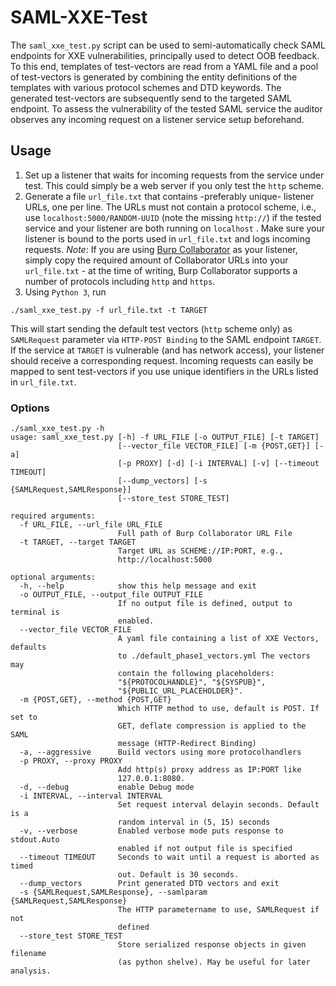# SAML-XXE-Test
The `saml_xxe_test.py` script can be used to semi-automatically check SAML endpoints for XXE vulnerabilities, principally used to detect OOB feedback. To this end, templates of test-vectors are read from a YAML file and a pool of test-vectors is generated by combining the entity definitions of the templates with various protocol schemes and DTD keywords. The generated test-vectors are subsequently send to the targeted SAML endpoint.
To assess the vulnerability of the tested SAML service the auditor observes any incoming request on a listener service setup beforehand. 

## Usage
1. Set up a listener that waits for incoming requests from the service under test. This could simply be a web server if you only test the `http` scheme. 
2. Generate a file `url_file.txt` that contains -preferably unique- listener URLs, one per line. The URLs must not contain a protocol scheme, i.e., use `localhost:5000/RANDOM-UUID` (note the missing `http://`) if the tested service and your listener are both running on `localhost` . Make sure your listener is bound to the ports used in `url_file.txt` and logs incoming requests. 
*Note*: If you are using [Burp Collaborator](https://portswigger.net/burp/help/collaborator) as your listener, simply copy the required amount of Collaborator URLs into your `url_file.txt` - at the time of writing, Burp Collaborator supports a number of protocols including `http` and `https`.
3. Using `Python 3`, run 
```
./saml_xxe_test.py -f url_file.txt -t TARGET
```
This will start sending the default test vectors (`http` scheme only) as `SAMLRequest` parameter via `HTTP-POST Binding` to the SAML endpoint `TARGET`. If the service at `TARGET` is vulnerable (and has network access), your listener should receive a corresponding request. Incoming requests can easily be mapped to sent test-vectors if you use unique identifiers in the URLs listed in `url_file.txt`. 

### Options
```
./saml_xxe_test.py -h
usage: saml_xxe_test.py [-h] -f URL_FILE [-o OUTPUT_FILE] [-t TARGET]
                        [--vector_file VECTOR_FILE] [-m {POST,GET}] [-a]
                        [-p PROXY] [-d] [-i INTERVAL] [-v] [--timeout TIMEOUT]
                        [--dump_vectors] [-s {SAMLRequest,SAMLResponse}]
                        [--store_test STORE_TEST]

required arguments:
  -f URL_FILE, --url_file URL_FILE
                        Full path of Burp Collaborator URL File
  -t TARGET, --target TARGET
                        Target URL as SCHEME://IP:PORT, e.g.,
                        http://localhost:5000

optional arguments:
  -h, --help            show this help message and exit
  -o OUTPUT_FILE, --output_file OUTPUT_FILE
                        If no output file is defined, output to terminal is
                        enabled.
  --vector_file VECTOR_FILE
                        A yaml file containing a list of XXE Vectors, defaults
                        to ./default_phase1_vectors.yml The vectors may
                        contain the following placeholders:
                        "${PROTOCOLHANDLE}", "${SYSPUB}",
                        "${PUBLIC_URL_PLACEHOLDER}".
  -m {POST,GET}, --method {POST,GET}
                        Which HTTP method to use, default is POST. If set to
                        GET, deflate compression is applied to the SAML
                        message (HTTP-Redirect Binding)
  -a, --aggressive      Build vectors using more protocolhandlers
  -p PROXY, --proxy PROXY
                        Add http(s) proxy address as IP:PORT like
                        127.0.0.1:8080.
  -d, --debug           enable Debug mode
  -i INTERVAL, --interval INTERVAL
                        Set request interval delayin seconds. Default is a
                        random interval in (5, 15) seconds
  -v, --verbose         Enabled verbose mode puts response to stdout.Auto
                        enabled if not output file is specified
  --timeout TIMEOUT     Seconds to wait until a request is aborted as timed
                        out. Default is 30 seconds.
  --dump_vectors        Print generated DTD vectors and exit
  -s {SAMLRequest,SAMLResponse}, --samlparam {SAMLRequest,SAMLResponse}
                        The HTTP parametername to use, SAMLRequest if not
                        defined
  --store_test STORE_TEST
                        Store serialized response objects in given filename
                        (as python shelve). May be useful for later analysis.

```
